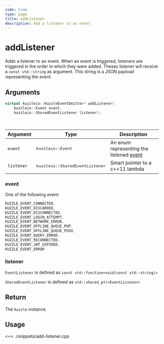 ```yaml
---
code: true
type: page
title: addListener
description: Add a listener to an event
---
```


# addListener

Adds a listener to an event.
When an event is triggered, listeners are triggered in the order in which they were added.
Theses listener will receive a `const std::string` as argument. This string is a JSON payload representing the event.

## Arguments

```cpp
virtual kuzzleio::KuzzleEventEmitter* addListener(
    kuzzleio::Event event,
    kuzzleio::SharedEventListener listener);
```

<br/>

| Argument   | Type                                     | Description                                                  |
| ---------- | ---------------------------------------- | ------------------------------------------------------------ |
| `event`    | <pre>kuzzleio::Event</pre>               | An enum representing the listened [event](/sdk/cpp/1/essentials/events) |
| `listener` | <pre>kuzzleio::SharedEventListener</pre> | Smart pointer to a c++11 lambda                              |

### event

One of the following event:

```cpp
KUZZLE_EVENT_CONNECTED,
KUZZLE_EVENT_DISCARDED,
KUZZLE_EVENT_DISCONNECTED,
KUZZLE_EVENT_LOGIN_ATTEMPT,
KUZZLE_EVENT_NETWORK_ERROR,
KUZZLE_EVENT_OFFLINE_QUEUE_POP,
KUZZLE_EVENT_OFFLINE_QUEUE_PUSH,
KUZZLE_EVENT_QUERY_ERROR,
KUZZLE_EVENT_RECONNECTED,
KUZZLE_EVENT_JWT_EXPIRED,
KUZZLE_EVENT_ERROR
```

### listener

`EventListener` is defined as `const std::function<void(const std::string)>`

`SharedEventListener` is defined as `std::shared_ptr<EventListener>`

## Return

The `Kuzzle` instance.

## Usage

<<< ./snippets/add-listener.cpp
